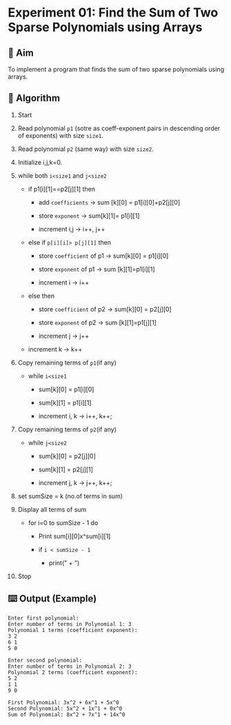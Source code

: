 # Experiment 01: Find the Sum of Two Sparse Polynomials using Arrays


## 🎯 Aim
To implement a program that finds the sum of two sparse polynomials using arrays.


## 📝 Algorithm
1. Start

2. Read polynomial `p1` (sotre as coeff-exponent pairs in descending order of exponents) with size `size1`.

3. Read polynomial `p2` (same way) with size `size2`.

4. Initialize i,j,k=0.

5. while both `i<size1` and `j<size2`

   - if p1[i][1]==p2[j][1] then

      - add `coefficients` → sum [k][0] = p1[i][0]+p2[j][0]

      - store `exponent` → sum[k][1]= p1[i][1]

      - increment i,j → i++, j++

   - else if `p[i][i]> p[j][1]` then

      -  store `coefficient` of p1 →  sum[k][0] = p1[i][0]

      - store `exponent` of p1 → sum [k][1]=p1[i][1]

      - increment i → i++

   - else then
      -  store `coefficient` of p2 →  sum[k][0] = p2[j][0]

      - store `exponent` of p2 → sum [k][1]=p1[j][1]

      - increment j → j++

   - increment k → k++

6. Copy remaining terms of `p1`(if any)

   - while `i<size1`

     - sum[k][0] = p1[i][0]

     - sum[k][1] = p1[i][1]

     - increment i, k → i++, k++;

7. Copy remaining terms of `p2`(if any)

   - while `j<size2`

     - sum[k][0] = p2[j][0]

     - sum[k][1] = p2[j][1]

     - increment j, k → j++, k++;

8. set sumSize = k (no.of terms in sum)

9. Display all terms of sum

   - for i=0 to sumSize - 1 do

      - Print sum[i][0]x^sum[i][1]

      - if `i < sumSize - 1`

         - print(" + ")
10. Stop


## ⌨️ Output (Example)
```
Enter first polynomial:
Enter number of terms in Polynomial 1: 3
Polynomial 1 terms (coefficient exponent):
3 2
6 1
5 0

Enter second polynomial:
Enter number of terms in Polynomial 2: 3
Polynomial 2 terms (coefficient exponent):
5 2 
1 1
9 0

First Polynomial: 3x^2 + 6x^1 + 5x^0
Second Polynomial: 5x^2 + 1x^1 + 0x^0
Sum of Polynomial: 8x^2 + 7x^1 + 14x^0